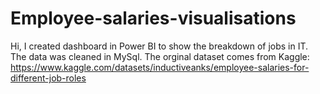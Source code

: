# Employee-salaries-visualisations
Hi, I created dashboard in Power BI to show the breakdown of jobs in IT. The data was cleaned in MySql. The orginal dataset comes from Kaggle: https://www.kaggle.com/datasets/inductiveanks/employee-salaries-for-different-job-roles
